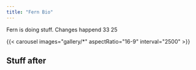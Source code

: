 ```yaml
---
title: "Fern Bio"
---
```


Fern is doing stuff. Changes happend 33 25

{{< carousel images="gallery/*" aspectRatio="16-9" interval="2500" >}}


## Stuff after 